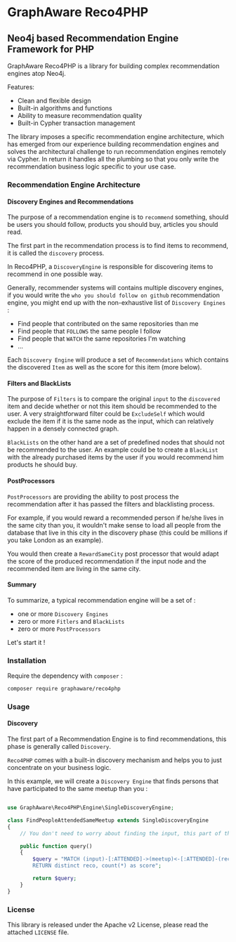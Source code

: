 # GraphAware Reco4PHP

## Neo4j based Recommendation Engine Framework for PHP

GraphAware Reco4PHP is a library for building complex recommendation engines atop Neo4j.

Features:

* Clean and flexible design
* Built-in algorithms and functions
* Ability to measure recommendation quality
* Built-in Cypher transaction management

The library imposes a specific recommendation engine architecture, which has emerged from our experience building recommendation
engines and solves the architectural challenge to run recommendation engines remotely via Cypher.
In return it handles all the plumbing so that you only write the recommendation business logic specific to your use case.

### Recommendation Engine Architecture

#### Discovery Engines and Recommendations

The purpose of a recommendation engine is to `recommend` something, should be users you should follow, products you should buy,
articles you should read.

The first part in the recommendation process is to find items to recommend, it is called the `discovery` process.

In Reco4PHP, a `DiscoveryEngine` is responsible for discovering items to recommend in one possible way.

Generally, recommender systems will contains multiple discovery engines, if you would write the `who you should follow on github` recommendation engine,
you might end up with the non-exhaustive list of `Discovery Engines` :

* Find people that contributed on the same repositories than me
* Find people that `FOLLOWS` the same people I follow
* Find people that `WATCH` the same repositories I'm watching
* ...

Each `Discovery Engine` will produce a set of `Recommendations` which contains the discovered `Item` as well as the score for this item (more below).

#### Filters and BlackLists

The purpose of `Filters` is to compare the original `input` to the `discovered` item and decide whether or not this item should be recommended to the user.
A very straightforward filter could be `ExcludeSelf` which would exclude the item if it is the same node as the input, which can relatively happen in a densely connected graph.

`BlackLists` on the other hand are a set of predefined nodes that should not be recommended to the user. An example could be to create a `BlackList` with the already purchased items
by the user if you would recommend him products he should buy.

#### PostProcessors

`PostProcessors` are providing the ability to post process the recommendation after it has passed the filters and blacklisting process.

For example, if you would reward a recommended person if he/she lives in the same city than you, it wouldn't make sense to load all people from the database that live
in this city in the discovery phase (this could be millions if you take London as an example).

You would then create a `RewardSameCity` post processor that would adapt the score of the produced recommendation if the input node and the recommended item are living in the same city.

#### Summary

To summarize, a typical recommendation engine will be a set of :

* one or more `Discovery Engines`
* zero or more `Fitlers` and `BlackLists`
* zero or more `PostProcessors`

Let's start it !


### Installation

Require the dependency with `composer` :

```bash
composer require graphaware/reco4php
```

### Usage

#### Discovery

The first part of a Recommendation Engine is to find recommendations, this phase is generally called `Discovery`.

`Reco4PHP` comes with a built-in discovery mechanism and helps you to just concentrate on your business logic.

In this example, we will create a `Discovery Engine` that finds persons that have participated to the same meetup than you :

```php

use GraphAware\Reco4PHP\Engine\SingleDiscoveryEngine;

class FindPeopleAttendedSameMeetup extends SingleDiscoveryEngine
{
    // You don't need to worry about finding the input, this part of the query is already done by the framework

    public function query()
    {
        $query = "MATCH (input)-[:ATTENDED]->(meetup)<-[:ATTENDED]-(reco)
        RETURN distinct reco, count(*) as score";

        return $query;
    }
}
```

### License

This library is released under the Apache v2 License, please read the attached `LICENSE` file.